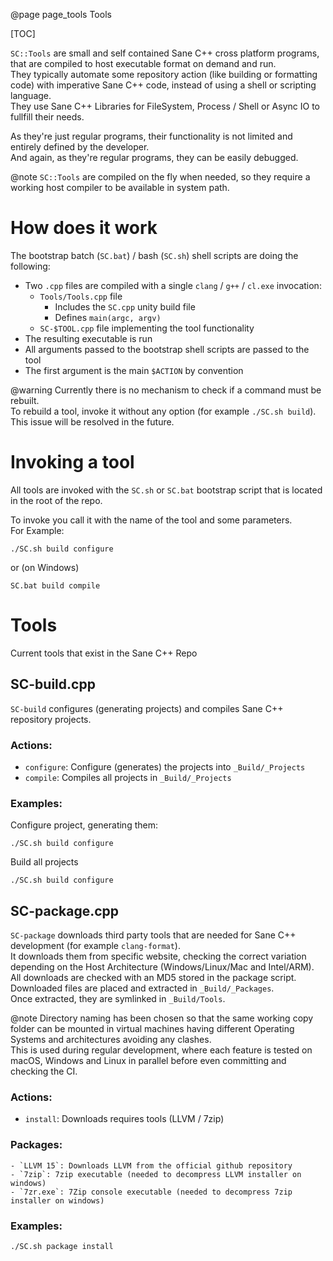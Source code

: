 @page page_tools Tools

[TOC]

`SC::Tools` are small and self contained Sane C++ cross platform programs, that are compiled to host executable format on demand and run.  
They typically automate some repository action (like building or formatting code) with imperative Sane C++ code, instead of using a shell or scripting language.  
They use Sane C++ Libraries for FileSystem, Process / Shell or Async IO to fullfill their needs.  

As they're just regular programs, their functionality is not limited and entirely defined by the developer.  
And again, as they're regular programs, they can be easily debugged.

@note `SC::Tools` are compiled on the fly when needed, so they require a working host compiler to be available in system path.

# How does it work

The bootstrap batch (`SC.bat`) / bash (`SC.sh`) shell scripts are doing the following:  
- Two `.cpp` files are compiled with a single `clang` / `g++` / `cl.exe` invocation:
    - `Tools/Tools.cpp` file 
        - Includes the `SC.cpp` unity build file
        - Defines `main(argc, argv)`
    - `SC-$TOOL.cpp` file implementing the tool functionality
- The resulting executable is run
- All arguments passed to the bootstrap shell scripts are passed to the tool
- The first argument is the main `$ACTION` by convention

@warning Currently there is no mechanism to check if a command must be rebuilt.  
To rebuild a tool, invoke it without any option (for example `./SC.sh build`).  
This issue will be resolved in the future.

# Invoking a tool

All tools are invoked with the `SC.sh` or `SC.bat` bootstrap script that is located in the root of the repo.

To invoke you call it with the name of the tool and some parameters.  
For Example: 

```
./SC.sh build configure
```

or (on Windows)

```
SC.bat build compile
```

# Tools
Current tools that exist in the Sane C++ Repo

## SC-build.cpp

`SC-build` configures (generating projects) and compiles Sane C++ repository projects.

### Actions:

- `configure`: Configure (generates) the projects into `_Build/_Projects`
- `compile`: Compiles all projects in `_Build/_Projects`

### Examples:
Configure project, generating them:
```
./SC.sh build configure
```

Build all projects
```
./SC.sh build configure
```

## SC-package.cpp

`SC-package` downloads third party tools that are needed for Sane C++ development (for example `clang-format`).  
It downloads them from specific website, checking the correct variation depending on the Host Architecture (Windows/Linux/Mac and Intel/ARM).  
All downloads are checked with an MD5 stored in the package script.  
Downloaded files are placed and extracted in `_Build/_Packages`.  
Once extracted, they are symlinked in `_Build/Tools`.  

@note Directory naming has been chosen so that the same working copy folder can be mounted in virtual machines having different Operating Systems and architectures avoiding any clashes.  
This is used during regular development, where each feature is tested on macOS, Windows and Linux in parallel before even committing and checking the CI.

### Actions:

- `install`: Downloads requires tools (LLVM / 7zip)

### Packages:
    - `LLVM 15`: Downloads LLVM from the official github repository
    - `7zip`: 7zip executable (needed to decompress LLVM installer on windows)
    - `7zr.exe`: 7Zip console executable (needed to decompress 7zip installer on windows)

### Examples:

```
./SC.sh package install
```

